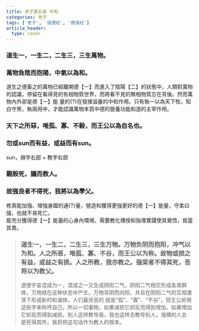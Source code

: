 ```yaml
---
title: 老子第五章 中和
categories: 老子
tags: ['老子', '道德经', '德道经']
article_header:
  type: cover
---
```


### 道生一，一生二，二生三，三生萬物。

### 萬物負陰而抱陽，中氣以為和。

道生之德畜之的萬物已經離開德【一】而進入了陰陽【二】的狀態中，人類對萬物的認識，停留在看得見的有相物質世界，而將看不見的無相物質忘在背後。然而萬物內外卻是德【一】能
量的{?}在發揮滋養的中和作用。只有執一以為天下牧，知白守黑，執兩用中，才能認識萬物本質中德的營養功能和道的主宰作用。

### 天下之所惡，唯孤、寡、不榖，而王公以為自名也。

### 勿或sun而有益，或益而有sun。

sun，損字右部 + 教字右部

### 覲殷死，議而教人。

### 故強良者不得死，我將以為學父。

修真能加強、增強身國的通{?}量，營造和獲得更強更好的德【一】能量，守柔曰強，也就不易死亡。  
能充分獲得德【一】能量的心身內環境，需要教化傳授和指導實踐使其覺悟，我當其責。

> ### 道生一，一生二，二生三，三生万物。万物负阴而抱阳，冲气以为和。人之所恶，唯孤、寡、不谷，而王公以为称。故物或损之有益，或益之有损。人之所教，我亦教之。强梁者不得其死，吾将以为教父。
>
> 道使宇宙混成为一，混成之一又生成阴阳二气，阴阳二气相交形成各类群体，万物就在这种状态中产生。万物背阴而向阳，并且在阴阳二气的互相激荡下形成新的和谐体。人们最厌恶的
就是“孤”、“寡”、“不谷”，但王公却用这些字来称呼自己。所以一切事物，如果减损它却反而得到增加，如果增加它却反而得到减损。别人这样教导我，我也这样去教导别人。强横的人总
是死得其所，我将把这句话作为教人的根本。
